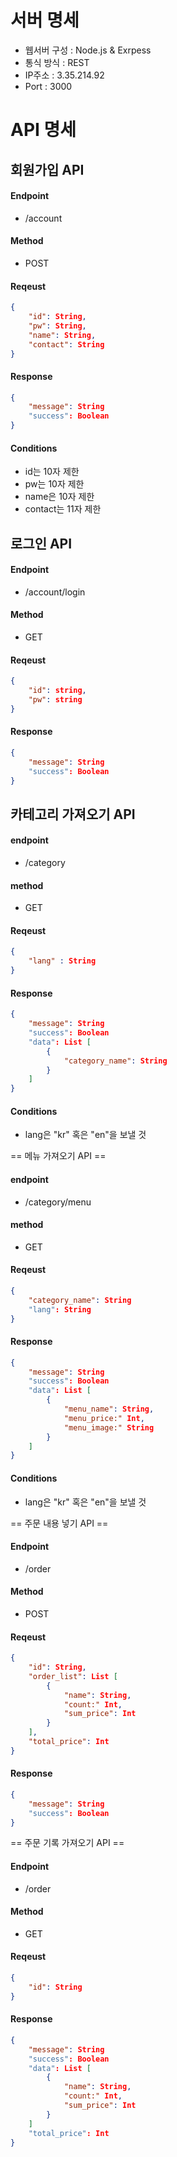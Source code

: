 # 서버 명세

- 웹서버 구성 : Node.js & Exrpess  
- 통식 방식 : REST  
- IP주소 : 3.35.214.92  
- Port : 3000  

# API 명세

## 회원가입 API

#### Endpoint 
- /account  
#### Method 
- POST  
#### Reqeust  
```json
{
	"id": String,
	"pw": String,
	"name": String,
	"contact": String
}
```
#### Response
```json
{
	"message": String
	"success": Boolean
}
```
#### Conditions
- id는 10자 제한
- pw는 10자 제한
- name은 10자 제한
- contact는 11자 제한


## 로그인 API 

#### Endpoint 
- /account/login
#### Method 
- GET
#### Reqeust
```json
{
	"id": string,
	"pw": string
}
```
#### Response
```json
{
	"message": String
	"success": Boolean
}
```

## 카테고리 가져오기 API

#### endpoint 
- /category
#### method 
- GET
#### Reqeust
```json
{
	"lang" : String
}
```
#### Response
```json
{
	"message": String
	"success": Boolean
	"data": List [
		{
			"category_name": String
		}
	]
}
```
#### Conditions
- lang은 "kr" 혹은 "en"을 보낼 것


== 메뉴 가져오기 API ==

#### endpoint 
- /category/menu
#### method 
- GET
#### Reqeust
```json
{
	"category_name": String
	"lang": String
}
```
#### Response
```json
{
	"message": String
	"success": Boolean
	"data": List [
		{
			"menu_name": String,
			"menu_price:" Int,
			"menu_image:" String
		}
	]
}
```
#### Conditions
- lang은 "kr" 혹은 "en"을 보낼 것


== 주문 내용 넣기 API ==

#### Endpoint 
- /order
#### Method 
- POST
#### Reqeust
```json
{
	"id": String,
	"order_list": List [
		{
			"name": String,
			"count:" Int,
			"sum_price": Int
		}
	],
	"total_price": Int
}
```
#### Response
```json
{
	"message": String
	"success": Boolean
}
```

== 주문 기록 가져오기 API ==

#### Endpoint 
- /order
#### Method 
- GET
#### Reqeust
```json
{
	"id": String
}
```
#### Response
```json
{
	"message": String
	"success": Boolean
	"data": List [
		{
			"name": String,
			"count:" Int,
			"sum_price": Int
		}
	]
	"total_price": Int
}
```
